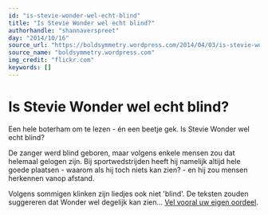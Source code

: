 ```yaml
---
id: "is-stevie-wonder-wel-echt-blind"
title: "Is Stevie Wonder wel echt blind?"
authorhandle: "shannaverspreet"
day: "2014/10/16"
source_url: "https://boldsymmetry.wordpress.com/2014/04/03/is-stevie-wonder-really-blind-response-to-cnn/"
source_name: "boldsymmetry.wordpress.com"
img_credit: "flickr.com"
keywords: []
---
```

# Is Stevie Wonder wel echt blind?
Een hele boterham om te lezen - én een beetje gek. Is Stevie Wonder wel echt blind?

De zanger werd blind geboren, maar volgens enkele mensen zou dat helemaal gelogen zijn. Bij sportwedstrijden heeft hij namelijk altijd hele goede plaatsen - waarom als hij toch niets kan zien? - en hij zou mensen herkennen vanop afstand.

Volgens sommigen klinken zijn liedjes ook niet 'blind'. De teksten zouden suggereren dat Wonder wel degelijk kan zien... <a href="https://boldsymmetry.wordpress.com/2014/04/03/is-stevie-wonder-really-blind-response-to-cnn/">Vel vooral uw eigen oordeel</a>.